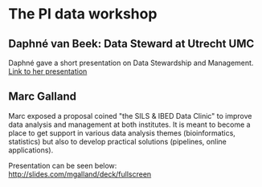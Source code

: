 # The PI data workshop

## Daphné van Beek: Data Steward at Utrecht UMC
Daphné gave a short presentation on Data Stewardship and Management.   
[Link to her presentation]("./Daphne_presentation_ScienceParkAmsterdam.pdf")

## Marc Galland
Marc exposed a proposal coined "the SILS & IBED Data Clinic" to improve data analysis and management at both institutes. It is meant to become a place to get support in various data analysis themes (bioinformatics, statistics) but also to develop practical solutions (pipelines, online applications).  

Presentation can be seen below:  
http://slides.com/mgalland/deck/fullscreen
